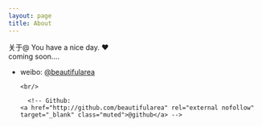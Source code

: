 ```yaml
---
layout: page
title: About
---
```

关于@ You have a nice day. ♥
<br/>
coming soon....


<ul class="posts">
  <li>
	  weibo:
    <a href="http://weibo.com/beautifularea/" rel="external nofollow" target="_blank" class="muted">@beautifularea</a>
	
	<br/>
	
      <!-- Github:
    <a href="http://github.com/beautifularea" rel="external nofollow" target="_blank" class="muted">@github</a> -->
  </li>
</ul>


